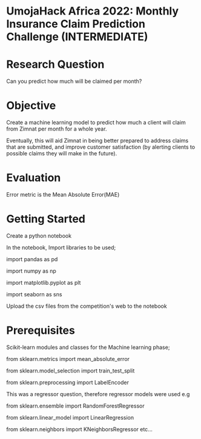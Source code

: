 # UmojaHack Africa 2022: Monthly Insurance Claim Prediction Challenge (INTERMEDIATE)

# Research Question
Can you predict how much will be claimed per month?

# Objective
Create a machine learning model to predict how much a client will claim
from Zimnat per month for a whole year.

Eventually, this will aid Zimnat in being better prepared to address claims that 
are submitted, and improve customer satisfaction (by alerting clients to
possible claims they will make in the future).

# Evaluation
Error metric is the Mean Absolute Error(MAE)

# Getting Started
Create a python notebook

In the notebook,
Import libraries to be used;

import pandas as pd

import numpy as np

import matplotlib.pyplot as plt

import seaborn as sns

Upload the csv files from the competition's web to the notebook

# Prerequisites
Scikit-learn modules and classes for the Machine learning phase;

from sklearn.metrics import mean_absolute_error

from sklearn.model_selection import train_test_split

from sklearn.preprocessing import LabelEncoder


This was a regressor question, therefore regressor models were used e.g 

from sklearn.ensemble import RandomForestRegressor

from sklearn.linear_model import LinearRegression

from sklearn.neighbors import KNeighborsRegressor
etc...
